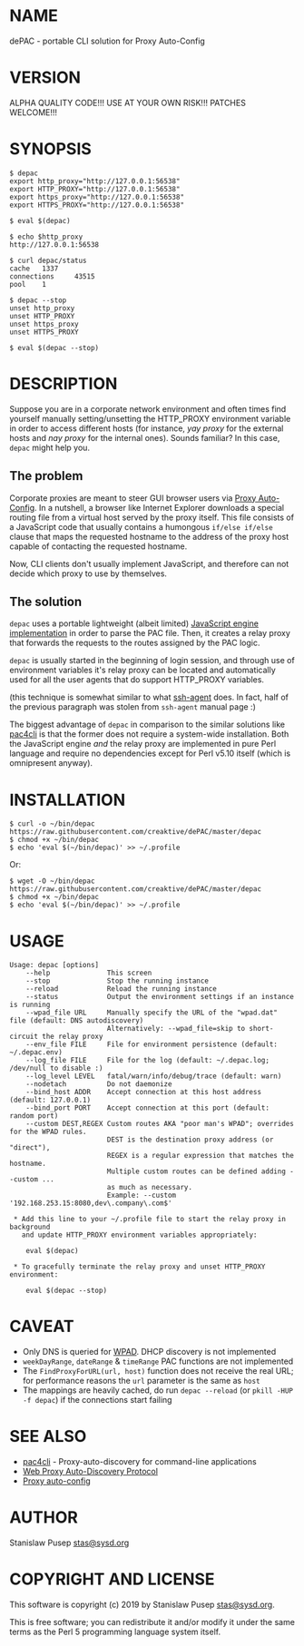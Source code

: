 # NAME

dePAC - portable CLI solution for Proxy Auto-Config

# VERSION

ALPHA QUALITY CODE!!! USE AT YOUR OWN RISK!!! PATCHES WELCOME!!!

# SYNOPSIS

    $ depac
    export http_proxy="http://127.0.0.1:56538"
    export HTTP_PROXY="http://127.0.0.1:56538"
    export https_proxy="http://127.0.0.1:56538"
    export HTTPS_PROXY="http://127.0.0.1:56538"

    $ eval $(depac)

    $ echo $http_proxy
    http://127.0.0.1:56538

    $ curl depac/status
    cache   1337
    connections     43515
    pool    1

    $ depac --stop
    unset http_proxy
    unset HTTP_PROXY
    unset https_proxy
    unset HTTPS_PROXY

    $ eval $(depac --stop)

# DESCRIPTION

Suppose you are in a corporate network environment and often times find yourself
manually setting/unsetting the HTTP_PROXY environment variable in order to
access different hosts (for instance, _yay proxy_ for the external hosts and
_nay proxy_ for the internal ones). Sounds familiar? In this case, `depac` might
help you.

## The problem

Corporate proxies are meant to steer GUI browser users via
[Proxy Auto-Config](https://en.wikipedia.org/wiki/Proxy_auto-config). In a
nutshell, a browser like Internet Explorer downloads a special routing file
from a virtual host served by the proxy itself. This file consists of a
JavaScript code that usually contains a humongous `if/else if/else` clause
that maps the requested hostname to the address of the proxy host capable of
contacting the requested hostname.

Now, CLI clients don't usually implement JavaScript, and therefore can not
decide which proxy to use by themselves.

## The solution

`depac` uses a portable lightweight (albeit limited)
[JavaScript engine implementation](https://metacpan.org/pod/JE) in order to
parse the PAC file. Then, it creates a relay proxy that forwards the requests to
the routes assigned by the PAC logic.

`depac` is usually started in the beginning of login session, and through use of
environment variables it's relay proxy can be located and automatically used for
all the user agents that do support HTTP_PROXY variables.

(this technique is somewhat similar to what
[ssh-agent](https://en.wikipedia.org/wiki/Ssh-agent) does. In fact, half of the
previous paragraph was stolen from `ssh-agent` manual page :)

The biggest advantage of `depac` in comparison to the similar solutions like
[pac4cli](https://github.com/tkluck/pac4cli) is that the former does not require
a system-wide installation. Both the JavaScript engine *and* the relay proxy are
implemented in pure Perl language and require no dependencies except for
Perl v5.10 itself (which is omnipresent anyway).

# INSTALLATION

    $ curl -o ~/bin/depac https://raw.githubusercontent.com/creaktive/dePAC/master/depac
    $ chmod +x ~/bin/depac
    $ echo 'eval $(~/bin/depac)' >> ~/.profile

Or:

    $ wget -O ~/bin/depac https://raw.githubusercontent.com/creaktive/dePAC/master/depac
    $ chmod +x ~/bin/depac
    $ echo 'eval $(~/bin/depac)' >> ~/.profile

# USAGE

    Usage: depac [options]
        --help              This screen
        --stop              Stop the running instance
        --reload            Reload the running instance
        --status            Output the environment settings if an instance is running
        --wpad_file URL     Manually specify the URL of the "wpad.dat" file (default: DNS autodiscovery)
                            Alternatively: --wpad_file=skip to short-circuit the relay proxy
        --env_file FILE     File for environment persistence (default: ~/.depac.env)
        --log_file FILE     File for the log (default: ~/.depac.log; /dev/null to disable :)
        --log_level LEVEL   fatal/warn/info/debug/trace (default: warn)
        --nodetach          Do not daemonize
        --bind_host ADDR    Accept connection at this host address (default: 127.0.0.1)
        --bind_port PORT    Accept connection at this port (default: random port)
        --custom DEST,REGEX Custom routes AKA "poor man's WPAD"; overrides for the WPAD rules.
                            DEST is the destination proxy address (or "direct"),
                            REGEX is a regular expression that matches the hostname.
                            Multiple custom routes can be defined adding --custom ...
                            as much as necessary.
                            Example: --custom '192.168.253.15:8080,dev\.company\.com$'

     * Add this line to your ~/.profile file to start the relay proxy in background
       and update HTTP_PROXY environment variables appropriately:

        eval $(depac)

     * To gracefully terminate the relay proxy and unset HTTP_PROXY environment:

        eval $(depac --stop)

# CAVEAT

 - Only DNS is queried for
   [WPAD](https://en.wikipedia.org/wiki/Web_Proxy_Auto-Discovery_Protocol).
   DHCP discovery is not implemented
 - `weekDayRange`, `dateRange` & `timeRange` PAC functions are not implemented
 - The `FindProxyForURL(url, host)` function does not receive the real URL;
   for performance reasons the `url` parameter is the same as `host`
 - The mappings are heavily cached, do run `depac --reload`
   (or `pkill -HUP -f depac`) if the connections start failing

# SEE ALSO

 - [pac4cli](https://github.com/tkluck/pac4cli) - Proxy-auto-discovery for command-line applications
 - [Web Proxy Auto-Discovery Protocol](https://en.wikipedia.org/wiki/Web_Proxy_Auto-Discovery_Protocol)
 - [Proxy auto-config](https://en.wikipedia.org/wiki/Proxy_auto-config)

# AUTHOR

Stanislaw Pusep <stas@sysd.org>

# COPYRIGHT AND LICENSE

This software is copyright (c) 2019 by Stanislaw Pusep <stas@sysd.org>.

This is free software; you can redistribute it and/or modify it under
the same terms as the Perl 5 programming language system itself.
